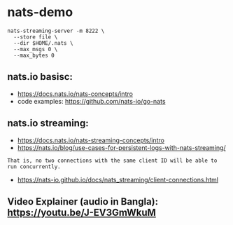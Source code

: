 # nats-demo

```console
nats-streaming-server -m 8222 \
  --store file \
  --dir $HOME/.nats \
  --max_msgs 0 \
  --max_bytes 0
```

## nats.io basisc:
- https://docs.nats.io/nats-concepts/intro
- code examples: https://github.com/nats-io/go-nats

## nats.io streaming:
- https://docs.nats.io/nats-streaming-concepts/intro
- https://nats.io/blog/use-cases-for-persistent-logs-with-nats-streaming/

`That is, no two connections with the same client ID will be able to run concurrently.`
- https://nats-io.github.io/docs/nats_streaming/client-connections.html


## Video Explainer (audio in Bangla): https://youtu.be/J-EV3GmWkuM
